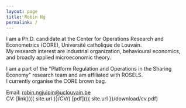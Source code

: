 ```yaml
---
layout: page
title: Robin Ng
permalink: /
---
```


I am a Ph.D. candidate at the Center for Operations Research and Econometrics (CORE), Université catholique de Louvain.\
My research interest are industrial organization, behavioural economics, and broadly applied microeconomic theory.

I am a part of the "Platform Regulation and Operations in the Sharing Economy" research team and am affiliated with ROSELS.\
I currently organise the CORE brown bag.

Email: [robin.ngjuipin@uclouvain.be](mailto:robin.ngjuipin@uclouvain.be)\
CV: [link]({{ site.url }}/CV/) [pdf]({{ site.url }}/download/cv.pdf)
